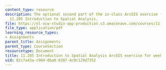 ```yaml
---
content_type: resource
description: The optional second part of the in-class ArcGIS exercise for week 3 in
  11.205 Introduction to Spatial Analysis.
file: https://ol-ocw-studio-app-production.s3.amazonaws.com/courses/11-205-introduction-to-spatial-analysis-fall-2019/82c7a43ac9848ba083074c0c129d7352_11.205f19_week_3_arc_part2.pdf
file_type: application/pdf
learning_resource_types:
- Assignments
parent_title: Assignments
parent_type: CourseSection
resourcetype: Document
title: 11.205 Introduction to Spatial Analysis ArcGIS exercise for week 3 - part 2
uid: 82c7a43a-c984-8ba0-8307-4c0c129d7352
---
```

